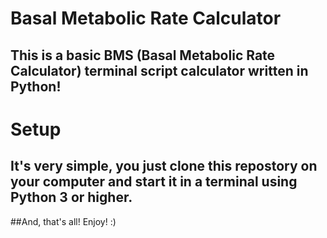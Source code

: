 # Basal Metabolic Rate Calculator
## 		This is a basic BMS (Basal Metabolic Rate Calculator) terminal script calculator written in Python!

# Setup
## 		It's very simple, you just clone this repostory on your computer and start it in a terminal using Python 3 or higher.

##And, that's all! Enjoy! :)
